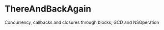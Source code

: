 ThereAndBackAgain
=================

Concurrency, callbacks and closures through blocks, GCD and NSOperation
